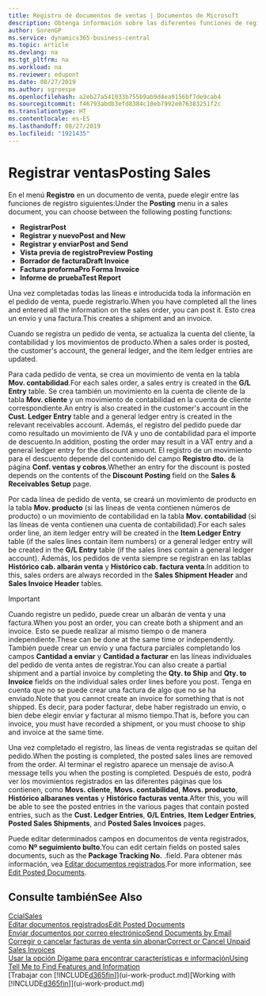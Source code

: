 ```yaml
---
title: Registro de documentos de ventas | Documentos de Microsoft
description: Obtenga información sobre las diferentes funciones de registro para registrar documentos de ventas y cómo puede actualizar los documentos registrados.
author: SorenGP
ms.service: dynamics365-business-central
ms.topic: article
ms.devlang: na
ms.tgt_pltfrm: na
ms.workload: na
ms.reviewer: edupont
ms.date: 08/27/2019
ms.author: sgroespe
ms.openlocfilehash: a2eb27a541033b755b9ab9d4ea9156bf7de9cab4
ms.sourcegitcommit: f46793abdb3efd8384c10eb7992e076383251f2c
ms.translationtype: HT
ms.contentlocale: es-ES
ms.lasthandoff: 08/27/2019
ms.locfileid: "1921435"
---
```

# <a name="posting-sales"></a><span data-ttu-id="4eef9-103">Registrar ventas</span><span class="sxs-lookup"><span data-stu-id="4eef9-103">Posting Sales</span></span>
<span data-ttu-id="4eef9-104">En el menú **Registro** en un documento de venta, puede elegir entre las funciones de registro siguientes:</span><span class="sxs-lookup"><span data-stu-id="4eef9-104">Under the **Posting** menu in a sales document, you can choose between the following posting functions:</span></span>

* <span data-ttu-id="4eef9-105">**Registrar**</span><span class="sxs-lookup"><span data-stu-id="4eef9-105">**Post**</span></span>
* <span data-ttu-id="4eef9-106">**Registrar y nuevo**</span><span class="sxs-lookup"><span data-stu-id="4eef9-106">**Post and New**</span></span>
* <span data-ttu-id="4eef9-107">**Registrar y enviar**</span><span class="sxs-lookup"><span data-stu-id="4eef9-107">**Post and Send**</span></span>
* <span data-ttu-id="4eef9-108">**Vista previa de registro**</span><span class="sxs-lookup"><span data-stu-id="4eef9-108">**Preview Posting**</span></span>
* <span data-ttu-id="4eef9-109">**Borrador de factura**</span><span class="sxs-lookup"><span data-stu-id="4eef9-109">**Draft Invoice**</span></span>
* <span data-ttu-id="4eef9-110">**Factura proforma**</span><span class="sxs-lookup"><span data-stu-id="4eef9-110">**Pro Forma Invoice**</span></span>
* <span data-ttu-id="4eef9-111">**Informe de prueba**</span><span class="sxs-lookup"><span data-stu-id="4eef9-111">**Test Report**</span></span>

<span data-ttu-id="4eef9-112">Una vez completadas todas las líneas e introducida toda la información en el pedido de venta, puede registrarlo.</span><span class="sxs-lookup"><span data-stu-id="4eef9-112">When you have completed all the lines and entered all the information on the sales order, you can post it.</span></span> <span data-ttu-id="4eef9-113">Esto crea un envío y una factura.</span><span class="sxs-lookup"><span data-stu-id="4eef9-113">This creates a shipment and an invoice.</span></span>

<span data-ttu-id="4eef9-114">Cuando se registra un pedido de venta, se actualiza la cuenta del cliente, la contabilidad y los movimientos de producto.</span><span class="sxs-lookup"><span data-stu-id="4eef9-114">When a sales order is posted, the customer's account, the general ledger, and the item ledger entries are updated.</span></span>

<span data-ttu-id="4eef9-115">Para cada pedido de venta, se crea un movimiento de venta en la tabla **Mov. contabilidad**.</span><span class="sxs-lookup"><span data-stu-id="4eef9-115">For each sales order, a sales entry is created in the **G/L Entry** table.</span></span> <span data-ttu-id="4eef9-116">Se crea también un movimiento en la cuenta de cliente de la tabla **Mov. cliente** y un movimiento de contabilidad en la cuenta de cliente correspondiente.</span><span class="sxs-lookup"><span data-stu-id="4eef9-116">An entry is also created in the customer's account in the **Cust. Ledger Entry** table and a general ledger entry is created in the relevant receivables account.</span></span> <span data-ttu-id="4eef9-117">Además, el registro del pedido puede dar como resultado un movimiento de IVA y uno de contabilidad para el importe de descuento.</span><span class="sxs-lookup"><span data-stu-id="4eef9-117">In addition, posting the order may result in a VAT entry and a general ledger entry for the discount amount.</span></span> <span data-ttu-id="4eef9-118">El registro de un movimiento para el descuento depende del contenido del campo **Registro dto.** de la página **Conf. ventas y cobros**.</span><span class="sxs-lookup"><span data-stu-id="4eef9-118">Whether an entry for the discount is posted depends on the contents of the **Discount Posting** field on the **Sales & Receivables Setup** page.</span></span>

<span data-ttu-id="4eef9-119">Por cada línea de pedido de venta, se creará un movimiento de producto en la tabla **Mov. producto** (si las líneas de venta contienen números de producto) o un movimiento de contabilidad en la tabla **Mov. contabilidad** (si las líneas de venta contienen una cuenta de contabilidad).</span><span class="sxs-lookup"><span data-stu-id="4eef9-119">For each sales order line, an item ledger entry will be created in the **Item Ledger Entry** table (if the sales lines contain item numbers) or a general ledger entry will be created in the **G/L Entry** table (if the sales lines contain a general ledger account).</span></span> <span data-ttu-id="4eef9-120">Además, los pedidos de venta siempre se registran en las tablas **Histórico cab. albarán venta** y **Histórico cab. factura venta**.</span><span class="sxs-lookup"><span data-stu-id="4eef9-120">In addition to this, sales orders are always recorded in the **Sales Shipment Header** and **Sales Invoice Header** tables.</span></span>

> [!IMPORTANT]  
>   <span data-ttu-id="4eef9-121">Cuando registre un pedido, puede crear un albarán de venta y una factura.</span><span class="sxs-lookup"><span data-stu-id="4eef9-121">When you post an order, you can create both a shipment and an invoice.</span></span> <span data-ttu-id="4eef9-122">Esto se puede realizar al mismo tiempo o de manera independiente.</span><span class="sxs-lookup"><span data-stu-id="4eef9-122">These can be done at the same time or independently.</span></span> <span data-ttu-id="4eef9-123">También puede crear un envío y una factura parciales completando los campos **Cantidad a enviar** y **Cantidad a facturar** en las líneas individuales del pedido de venta antes de registrar.</span><span class="sxs-lookup"><span data-stu-id="4eef9-123">You can also create a partial shipment and a partial invoice by completing the **Qty. to Ship** and **Qty. to Invoice** fields on the individual sales order lines before you post.</span></span> <span data-ttu-id="4eef9-124">Tenga en cuenta que no se puede crear una factura de algo que no se ha enviado.</span><span class="sxs-lookup"><span data-stu-id="4eef9-124">Note that you cannot create an invoice for something that is not shipped.</span></span> <span data-ttu-id="4eef9-125">Es decir, para poder facturar, debe haber registrado un envío, o bien debe elegir enviar y facturar al mismo tiempo.</span><span class="sxs-lookup"><span data-stu-id="4eef9-125">That is, before you can invoice, you must have recorded a shipment, or you must choose to ship and invoice at the same time.</span></span>

<span data-ttu-id="4eef9-126">Una vez completado el registro, las líneas de venta registradas se quitan del pedido.</span><span class="sxs-lookup"><span data-stu-id="4eef9-126">When the posting is completed, the posted sales lines are removed from the order.</span></span> <span data-ttu-id="4eef9-127">Al terminar el registro aparece un mensaje de aviso.</span><span class="sxs-lookup"><span data-stu-id="4eef9-127">A message tells you when the posting is completed.</span></span> <span data-ttu-id="4eef9-128">Después de esto, podrá ver los movimientos registrados en las diferentes páginas que los contienen, como **Movs. cliente**, **Movs. contabilidad**, **Movs. producto**, **Histórico albaranes ventas** y **Histórico facturas venta**.</span><span class="sxs-lookup"><span data-stu-id="4eef9-128">After this, you will be able to see the posted entries in the various pages that contain posted entries, such as the **Cust. Ledger Entries**, **G/L Entries**, **Item Ledger Entries**, **Posted Sales Shipments**, and **Posted Sales Invoices** pages.</span></span>  

<span data-ttu-id="4eef9-129">Puede editar determinados campos en documentos de venta registrados, como **Nº seguimiento bulto**.</span><span class="sxs-lookup"><span data-stu-id="4eef9-129">You can edit certain fields on posted sales documents, such as the **Package Tracking No.**</span></span> <span data-ttu-id="4eef9-130">.</span><span class="sxs-lookup"><span data-stu-id="4eef9-130">field.</span></span> <span data-ttu-id="4eef9-131">Para obtener más información, vea [Editar documentos registrados](across-edit-posted-document.md).</span><span class="sxs-lookup"><span data-stu-id="4eef9-131">For more information, see [Edit Posted Documents](across-edit-posted-document.md).</span></span>

## <a name="see-also"></a><span data-ttu-id="4eef9-132">Consulte también</span><span class="sxs-lookup"><span data-stu-id="4eef9-132">See Also</span></span>
[<span data-ttu-id="4eef9-133">Ccial</span><span class="sxs-lookup"><span data-stu-id="4eef9-133">Sales</span></span>](sales-manage-sales.md)  
[<span data-ttu-id="4eef9-134">Editar documentos registrados</span><span class="sxs-lookup"><span data-stu-id="4eef9-134">Edit Posted Documents</span></span>](across-edit-posted-document.md)  
[<span data-ttu-id="4eef9-135">Enviar documentos por correo electrónico</span><span class="sxs-lookup"><span data-stu-id="4eef9-135">Send Documents by Email</span></span>](ui-how-send-documents-email.md)  
[<span data-ttu-id="4eef9-136">Corregir o cancelar facturas de venta sin abonar</span><span class="sxs-lookup"><span data-stu-id="4eef9-136">Correct or Cancel Unpaid Sales Invoices</span></span>](sales-how-correct-cancel-sales-invoice.md)  
[<span data-ttu-id="4eef9-137">Usar la opción Dígame para encontrar características e información</span><span class="sxs-lookup"><span data-stu-id="4eef9-137">Using Tell Me to Find Features and Information</span></span>](ui-search.md)  
<span data-ttu-id="4eef9-138">[Trabajar con [!INCLUDE[d365fin](includes/d365fin_md.md)]](ui-work-product.md)</span><span class="sxs-lookup"><span data-stu-id="4eef9-138">[Working with [!INCLUDE[d365fin](includes/d365fin_md.md)]](ui-work-product.md)</span></span>
